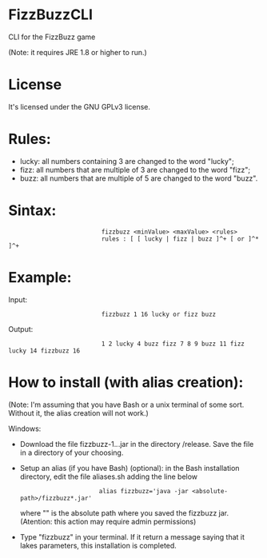 # FizzBuzzCLI
CLI for the FizzBuzz game

(Note: it requires JRE 1.8 or higher to run.)

# License

It's licensed under the GNU GPLv3 license.

# Rules:
  - lucky: all numbers containing 3 are changed to the word "lucky";
  - fizz: all numbers that are multiple of 3 are changed to the word "fizz";
  - buzz: all numbers that are multiple of 5 are changed to the word "buzz".

# Sintax: 

                              fizzbuzz <minValue> <maxValue> <rules>
                              rules : [ [ lucky | fizz | buzz ]^+ [ or ]^* ]^+

# Example:

Input: 

                              fizzbuzz 1 16 lucky or fizz buzz

Output:

                              1 2 lucky 4 buzz fizz 7 8 9 buzz 11 fizz lucky 14 fizzbuzz 16

# How to install (with alias creation):
(Note: I'm assuming that you have Bash or a unix terminal of some sort. Without it, the alias creation will not work.)

Windows:

  - Download the file fizzbuzz-1.*.*.jar in the directory /release.
    Save the file in a directory of your choosing.

  - Setup an alias (if you have Bash) (optional): in the Bash installation directory, edit the file aliases.sh adding the line below 
  
                              alias fizzbuzz='java -jar <absolute-path>/fizzbuzz*.jar'
                              
    where "<absolute-path>" is the absolute path where you saved the fizzbuzz jar.
    (Atention: this action may require admin permissions)
  
  - Type "fizzbuzz" in your terminal. If it return a message saying that it lakes parameters, this installation is completed.
